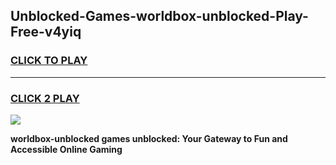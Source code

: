 
## Unblocked-Games-worldbox-unblocked-Play-Free-v4yiq
<h3>
<a href="https://premium76.site?title=worldbox-unblocked&ref=18A">CLICK TO PLAY</a></h3>
<hr>

<h3>
<a href="https://premium76.site?title=worldbox-unblocked&ref=18A">CLICK 2 PLAY</a>
  
</h3>

<a href="https://premium76.site?title=worldbox-unblocked&ref=18A"><img src="https://clearcache.store/games.png"></a>


**worldbox-unblocked games unblocked: Your Gateway to Fun and Accessible Online Gaming**
